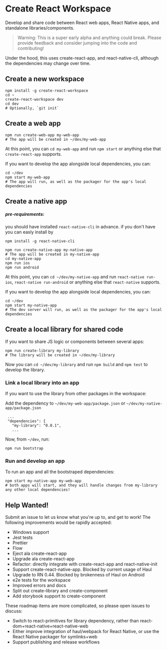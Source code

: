 # Create React Workspace

Develop and share code between React web apps, React Native apps, and standalone libraries/components.

> Warning: This is a super early alpha and anything could break. Please provide feedback and consider jumping into the code and contributing!

Under the hood, this uses create-react-app, and react-native-cli, although the dependencies may change over time.

## Create a new workspace

```
npm install -g create-react-workspace
cd ~
create-react-workspace dev
cd dev
# Optionally, `git init`
```

## Create a web app

```
npm run create-web-app my-web-app
# The app will be created in ~/dev/my-web-app
```

At this point, you can `cd my-web-app` and run `npm start` or anything else that `create-react-app` supports.

If you want to develop the app alongside local dependencies, you can:

```
cd ~/dev
npm start my-web-app
# The app will run, as well as the packager for the app's local dependencies
```

## Create a native app
##### pre-requirements:
you should have installed `react-native-cli` in advance. if you don't have you can easly install by 
```
npm install -g react-native-cli
```


```
npm run create-native-app my-native-app
# The app will be created in my-native-app
cd my-native-app
npm run ios
npm run android
```

At this point, you can `cd ~/dev/my-native-app` and run `react-native run-ios`, `react-native run-android` or anything else that `react-native` supports.

If you want to develop the app alongside local dependencies, you can:

```
cd ~/dev
npm start my-native-app
# The dev server will run, as well as the packager for the app's local dependencies
```

## Create a local library for shared code

If you want to share JS logic or components between several apps:

```
npm run create-library my-library
# The library will be created in ~/dev/my-library
```

Now you can `cd ~/dev/my-library` and run `npm build` and `npm test` to develop the library.

### Link a local library into an app

If you want to use the library from other packages in the workspace:

Add the dependency to `~/dev/my-web-app/package.json` or `~/dev/my-native-app/package.json`
```
 ...
 "dependencies": {
   "my-library": "0.0.1",
   ...
```

Now, from `~/dev`, run:

```
npm run bootstrap
```

### Run and develop an app

To run an app and all the bootstraped dependencies:

```
npm start my-native-app my-web-app
# both apps will start, and they will handle changes from my-library any other local dependencies!
```

## Help Wanted!

Submit an issue to let us know what you're up to, and get to work! The following improvements would be rapidly accepted:

- Windows support
- Jest tests
- Prettier
- Flow
- Eject ala create-react-app
- Upgrade ala create-react-app
- Refactor: directly integrate with create-react-app and react-native-init
- Support create-react-native-app. Blocked by current usage of Haul
- Upgrade to RN 0.44. Blocked by brokenness of Haul on Android
- e2e tests for the workspace
- Improved errors and docs
- Split out create-library and create-component
- Add storybook support to create-component

These roadmap items are more complicated, so please open issues to discuss:

- Switch to react-primitives for library dependency, rather than react-dom+react-native+react-native-web
- Either improve integration of haul/webpack for React Native, or use the React Native packager for symlinks+web
- Support publishing and release workflows
